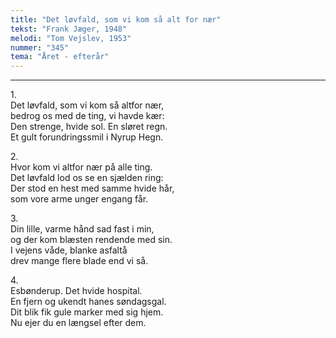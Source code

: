 ```yaml
---
title: "Det løvfald, som vi kom så alt for nær"
tekst: "Frank Jæger, 1948"
melodi: "Tom Vejslev, 1953"
nummer: "345"
tema: "Året - efterår"
---
```


***

1.<br>
Det løvfald, som vi kom så altfor nær,<br>
bedrog os med de ting, vi havde kær:<br>
Den strenge, hvide sol. En sløret regn.<br>
Et gult forundringssmil i Nyrup Hegn.<br>

2.<br>
Hvor kom vi altfor nær på alle ting.<br>
Det løvfald lod os se en sjælden ring:<br>
Der stod en hest med samme hvide hår,<br>
som vore arme unger engang får.<br>

3.<br>
Din lille, varme hånd sad fast i min,<br>
og der kom blæsten rendende med sin.<br>
I vejens våde, blanke asfaltå<br>
drev mange flere blade end vi så.<br>

4.<br>
Esbønderup. Det hvide hospital.<br>
En fjern og ukendt hanes søndagsgal.<br>
Dit blik fik gule marker med sig hjem.<br>
Nu ejer du en længsel efter dem.<br>

